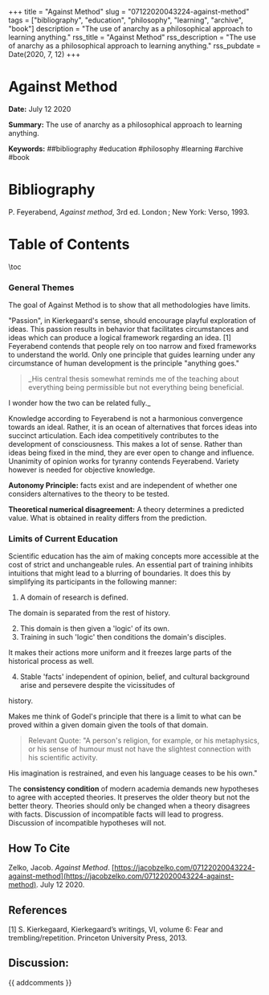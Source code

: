 +++
title = "Against Method"
slug = "07122020043224-against-method"
tags = ["bibliography", "education", "philosophy", "learning", "archive", "book"]
description = "The use of anarchy as a philosophical approach to learning anything."
rss_title = "Against Method"
rss_description = "The use of anarchy as a philosophical approach to learning anything."
rss_pubdate = Date(2020, 7, 12)
+++



Against Method
=========

**Date:** July 12 2020

**Summary:** The use of anarchy as a philosophical approach to learning anything.

**Keywords:** ##bibliography #education #philosophy #learning #archive #book

Bibliography
==========

P. Feyerabend, *Against method*, 3rd ed. London ; New York: Verso, 1993.

Table of Contents
=========

\toc

### General Themes

The goal of Against Method is to show that all methodologies have limits.

"Passion", in Kierkegaard's sense, should encourage playful exploration of ideas. This passion results in behavior that facilitates circumstances and ideas which can produce a logical framework regarding an idea. [1]  Feyerabend contends that people rely on too narrow and fixed frameworks to understand the world. Only one principle that guides learning under any circumstance of human development is the principle "anything goes."

> _His central thesis somewhat reminds me of the teaching about everything being permissible but not everything being beneficial.


I wonder how the two can be related fully._

Knowledge according to Feyerabend is not a harmonious convergence towards an ideal. Rather, it is an ocean of alternatives that forces ideas into succinct articulation. Each idea competitively contributes to the development of consciousness. This makes a lot of sense. Rather than ideas being fixed in the mind, they are ever open to change and influence. Unanimity of opinion works for tyranny contends Feyerabend. Variety however is needed for objective knowledge.

**Autonomy Principle:** facts exist and are independent of whether one considers alternatives to the theory to be tested.

**Theoretical numerical disagreement:** A theory determines a predicted value. What is obtained in reality differs from the prediction.

### Limits of Current Education

Scientific education has the aim of making concepts more accessible at the cost of strict and unchangeable rules.  An essential part of training inhibits intuitions that might lead to a blurring of boundaries. It does this by simplifying its participants in the following manner:

1. A domain of research is defined.

The domain is separated from the rest of history.

2. This domain is then given a 'logic' of its own.
3. Training in such 'logic' then conditions the domain's disciples.

It makes their actions more uniform and it freezes large parts of the historical process as well.

4. Stable 'facts'  independent of opinion, belief, and cultural background arise and persevere despite the vicissitudes of

history.

Makes me think of Godel's principle that there is a limit to what can be proved within a given domain given the tools of that domain.

> Relevant Quote:  "A person's religion, for example, or his metaphysics, or his sense of humour must not have the slightest connection with his scientific activity.


His imagination is restrained, and even his language ceases to be his own."

The **consistency condition** of modern academia demands new hypotheses to agree with accepted theories. It preserves the older theory but not the better theory. Theories should only be changed when a theory disagrees with facts. Discussion of incompatible facts will lead to progress. Discussion of incompatible hypotheses will not.
## How To Cite

 Zelko, Jacob. _Against Method_. [https://jacobzelko.com/07122020043224-against-method](https://jacobzelko.com/07122020043224-against-method). July 12 2020.
## References

[1] S. Kierkegaard, Kierkegaard’s writings, VI, volume 6: Fear and trembling/repetition. Princeton University Press, 2013.
## Discussion: 

{{ addcomments }}
